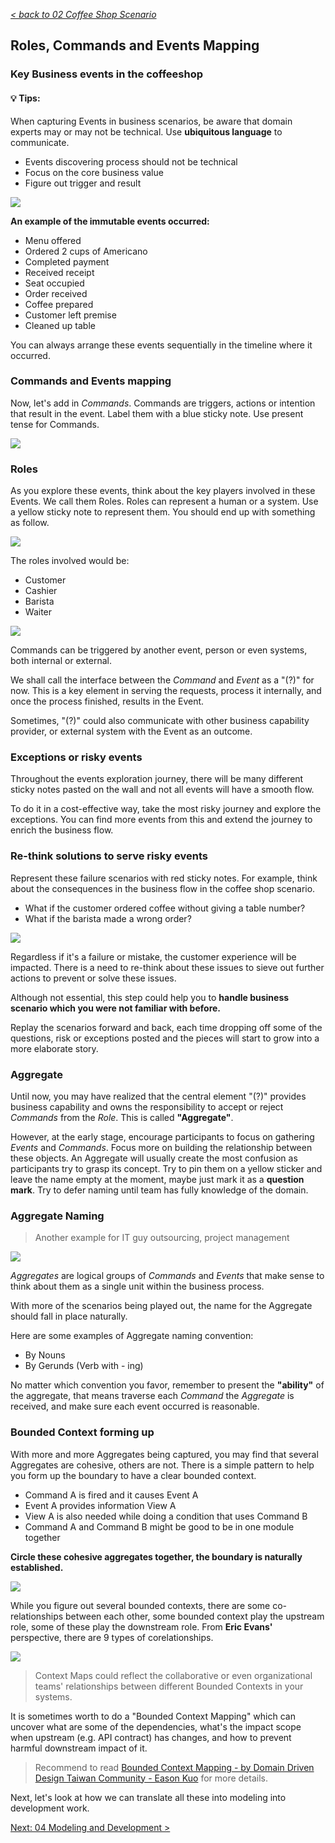 _[< back to 02 Coffee Shop Scenario](../02-coffee-shop-scenario/README.md)_

## Roles, Commands and Events Mapping

### Key Business events in the coffeeshop

#### :bulb: Tips:
When capturing Events in business scenarios, be aware that domain experts may or may not be technical. Use **ubiquitous language** to communicate.
- Events discovering process should not be technical
- Focus on the core business value
- Figure out trigger and result

![](../img/coffee-shop-events-v2.png)

**An example of the immutable events occurred:**
* Menu offered
* Ordered 2 cups of Americano
* Completed payment
* Received receipt
* Seat occupied
* Order received
* Coffee prepared
* Customer left premise
* Cleaned up table

You can always arrange these events sequentially in the timeline where it occurred.

### Commands and Events mapping

Now, let's add in *Commands*. Commands are triggers, actions or intention that result in the event. Label them with a blue sticky note. Use present tense for Commands.

![](../img/coffee-shop-role-trigger-v2.png)

### Roles

As you explore these events, think about the key players involved in these Events. We call them Roles. Roles can represent a human or a system. Use a yellow sticky note to represent them. You should end up with something as follow.

![](../img/coffee-shop-event-trigger-v2.png)

The roles involved would be:
* Customer
* Cashier
* Barista
* Waiter

![](../img/coffee-shop-role-trigger-v3.png)

Commands can be triggered by another event, person or even systems, both internal or external.

We shall call the interface between the *Command* and *Event* as a "(?)" for now. This is a key element in serving the requests, process it internally, and once the process finished, results in the Event.

Sometimes, "(?)" could also communicate with other business capability provider, or external system with the Event as an outcome.

<!--
From technical viewpoint, we can adopt pub-sub mechanism to deal with this scenario.
-->
### Exceptions or risky events

Throughout the events exploration journey, there will be many different sticky notes pasted on the wall and not all events will have a smooth flow.

To do it in a cost-effective way, take the most risky journey and explore the exceptions. You can find more events from this and extend the journey to enrich the business flow.

### Re-think solutions to serve risky events

Represent these failure scenarios with red sticky notes. For example, think about the consequences in the business flow in the coffee shop scenario.

* What if the customer ordered coffee without giving a table number?
* What if the barista made a wrong order?

![](../img/coffee-shop-risk-v2.png)

Regardless if it's a failure or mistake, the customer experience will be impacted. There is a need to re-think about these issues to sieve out further actions to prevent or solve these issues.

Although not essential, this step could help you to **handle business scenario which you were not familiar with before.**

Replay the scenarios forward and back, each time dropping off some of the questions, risk or exceptions posted and the pieces will start to grow into a more elaborate story.

### Aggregate

Until now, you may have realized that the central element "(?)" provides business capability and owns the responsibility to accept or reject *Commands* from the *Role*. This is called **"Aggregate"**.

However, at the early stage, encourage participants to focus on gathering *Events* and *Commands*. Focus more on building the relationship between these objects. An Aggregate will usually create the most confusion as participants try to grasp its concept. Try to pin them on a yellow sticker and leave the name empty at the moment, maybe just mark it as a **question mark**. Try to defer naming until team has fully knowledge of the domain.

### Aggregate Naming

> Another example for IT guy outsourcing, project management

![](../img/itguy-outsourcing.png)

*Aggregates* are logical groups of *Commands* and *Events* that make sense to think about them as a single unit within the business process.

With more of the scenarios being played out, the name for the Aggregate should fall in place naturally.

Here are some examples of Aggregate naming convention:
* By Nouns
* By Gerunds (Verb with - ing)

No matter which convention you favor, remember to present the **"ability"** of the aggregate, that means traverse each *Command* the *Aggregate* is received, and make sure each event occurred is reasonable.

### Bounded Context forming up

With more and more Aggregates being captured, you may find that several Aggregates are cohesive, others are not. There is a simple pattern to help you form up the boundary to have a clear bounded context.

- Command A is fired and it causes Event A
- Event A provides information View A
- View A is also needed while doing a condition that uses Command B
- Command A and Command B  might be good to be in one module together

**Circle these cohesive aggregates together, the boundary is naturally established.**

![](../img/bcmapping.png)

While you figure out several bounded contexts, there are some co-relationships between each other, some bounded context play the upstream role, some of these play the downstream role. From **Eric Evans'** perspective, there are 9 types of corelationships.

![](../img/legacy-bc.png)

> Context Maps could reflect the collaborative or even organizational teams' relationships between different Bounded Contexts in your systems.

It is sometimes worth to do a "Bounded Context Mapping" which can uncover what are some of the dependencies, what's the impact scope when upstream (e.g. API contract) has changes, and how to prevent harmful downstream impact of it.

> Recommend to read [Bounded Context Mapping - by Domain Driven Design Taiwan Community - Eason Kuo](https://www.slideshare.net/YiChengKuo1/implementing-domaindriven-design-study-group-chapter-3-context-maps) for more details.

Next, let's look at how we can translate all these into modeling into development work.

[Next: 04 Modeling and Development >](../04-modeling-and-development/README.md)
